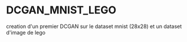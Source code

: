 # DCGAN_MNIST_LEGO
creation d'un premier DCGAN sur le dataset mnist (28x28) et un dataset d'image de lego
